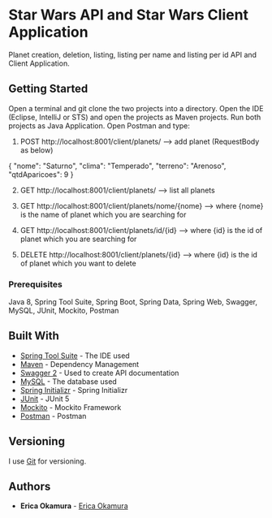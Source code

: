 # Star Wars API and Star Wars Client Application

Planet creation, deletion, listing, listing per name and listing per id API and Client Application.

## Getting Started

Open a terminal and git clone the two projects into a directory. Open the IDE (Eclipse, IntelliJ or STS) and open the projects as Maven projects. Run both projects as Java Application. Open Postman and type:

1. POST http://localhost:8001/client/planets/ --> add planet (RequestBody as below)

{
	"nome": "Saturno",
	"clima": "Temperado",
	"terreno": "Arenoso",
	"qtdAparicoes": 9
}

2. GET http://localhost:8001/client/planets/ --> list all planets 

3. GET http://localhost:8001/client/planets/nome/{nome} --> where {nome} is the name of planet which you are searching for

4. GET http://localhost:8001/client/planets/id/{id} --> where {id} is the id of planet which you are searching for

5. DELETE http://localhost:8001/client/planets/{id} --> where {id} is the id of planet which you want to delete 

### Prerequisites

Java 8, Spring Tool Suite, Spring Boot, Spring Data, Spring Web, Swagger, MySQL, JUnit, Mockito, Postman

## Built With

* [Spring Tool Suite](https://spring.io/tools3/sts/all) - The IDE used
* [Maven](https://maven.apache.org/) - Dependency Management
* [Swagger 2](https://swagger.io) - Used to create API documentation
* [MySQL](https://dev.mysql.com) - The database used
* [Spring Initializr](https://start.spring.io) - Spring Initializr
* [JUnit](https://junit.org/junit5/) - JUnit 5
* [Mockito](https://site.mockito.org) - Mockito Framework
* [Postman](https://www.getpostman.com) - Postman

## Versioning

I use [Git](https://git-scm.com) for versioning.

## Authors

* **Erica Okamura** - [Erica Okamura](https://github.com/ericaokamura/)

